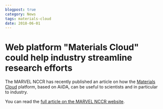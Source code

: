 ```yaml
---
blogpost: true
category: News
tags: materials-cloud
date: 2018-06-01
---
```


# Web platform "Materials Cloud" could help industry streamline research efforts

The MARVEL NCCR has recently published an article on how the [Materials Cloud](https://www.materialscloud.org) platform, based on AiiDA, can be useful to scientists and in particular to industry.

You can read the [full article on the MARVEL NCCR website](http://nccr-marvel.ch/highlights/2018-05-web-platform-materials-cloud-could-help-industry).
